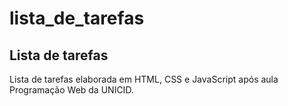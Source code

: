 # lista_de_tarefas
## Lista de tarefas

Lista de tarefas elaborada em HTML, CSS e JavaScript após aula Programação Web da UNICID.
